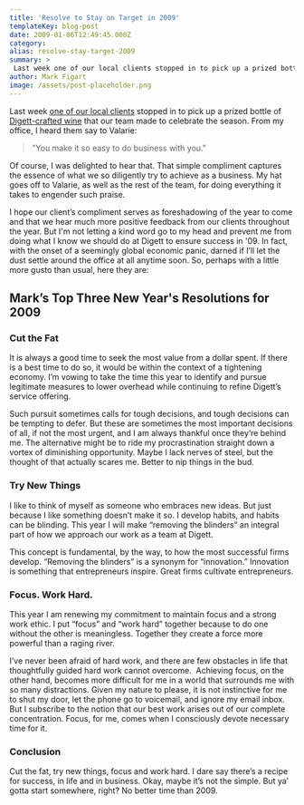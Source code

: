 ```yaml
---
title: 'Resolve to Stay on Target in 2009'
templateKey: blog-post
date: 2009-01-06T12:49:45.000Z
category: 
alias: resolve-stay-target-2009
summary: > 
 Last week one of our local clients stopped in to pick up a prized bottle of Digett-crafted wine that our team made to celebrate the season. From my office, I heard them say to Valarie: "You make it so easy to do business with you." Of course, I was delighted to hear that. That simple compliment captures the essence of what we so diligently try to achieve as a business. My hat goes off to Valarie, as well as the rest of the team, for doing everything it takes to engender such praise.
author: Mark Figart
image: /assets/post-placeholder.png
---
```


Last week [one of our local clients](http://www.innove.com/ "one of our local clients") stopped in to pick up a prized bottle of [Digett-crafted wine](/wine "Digett-crafted wine") that our team made to celebrate the season. From my office, I heard them say to Valarie:

> "You make it so easy to do business with you."

Of course, I was delighted to hear that. That simple compliment captures the essence of what we so diligently try to achieve as a business. My hat goes off to Valarie, as well as the rest of the team, for doing everything it takes to engender such praise.

I hope our client’s compliment serves as foreshadowing of the year to come and that we hear much more positive feedback from our clients throughout the year. But I'm not letting a kind word go to my head and prevent me from doing what I know we should do at Digett to ensure success in '09. In fact, with the onset of a seemingly global economic panic, darned if I’ll let the dust settle around the office at all anytime soon. So, perhaps with a little more gusto than usual, here they are:

Mark’s Top Three New Year's Resolutions for 2009
------------------------------------------------

### Cut the Fat

It is always a good time to seek the most value from a dollar spent. If there is a best time to do so, it would be within the context of a tightening economy. I’m vowing to take the time this year to identify and pursue legitimate measures to lower overhead while continuing to refine Digett’s service offering.

Such pursuit sometimes calls for tough decisions, and tough decisions can be tempting to defer. But these are sometimes the most important decisions of all, if not the most urgent, and I am always thankful once they’re behind me. The alternative might be to ride my procrastination straight down a vortex of diminishing opportunity. Maybe I lack nerves of steel, but the thought of that actually scares me. Better to nip things in the bud.

### Try New Things

I like to think of myself as someone who embraces new ideas. But just because I like something doesn’t make it so. I develop habits, and habits can be blinding. This year I will make “removing the blinders” an integral part of how we approach our work as a team at Digett.

This concept is fundamental, by the way, to how the most successful firms develop. “Removing the blinders” is a synonym for “innovation.” Innovation is something that entrepreneurs inspire. Great firms cultivate entrepreneurs.

### Focus. Work Hard.

This year I am renewing my commitment to maintain focus and a strong work ethic. I put “focus” and “work hard” together because to do one without the other is meaningless. Together they create a force more powerful than a raging river.

I’ve never been afraid of hard work, and there are few obstacles in life that thoughtfully guided hard work cannot overcome.  Achieving focus, on the other hand, becomes more difficult for me in a world that surrounds me with so many distractions. Given my nature to please, it is not instinctive for me to shut my door, let the phone go to voicemail, and ignore my email inbox. But I subscribe to the notion that our best work arises out of our complete concentration. Focus, for me, comes when I consciously devote necessary time for it.

### Conclusion

Cut the fat, try new things, focus and work hard. I dare say there’s a recipe for success, in life and in business. Okay, maybe it’s not the simple. But ya’ gotta start somewhere, right? No better time than 2009.